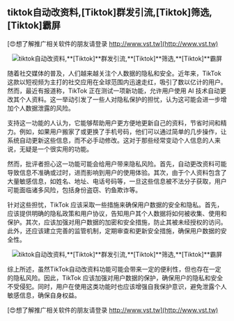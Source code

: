 ## **tiktok自动改资料,**[Tiktok]**群发引流,**[Tiktok]**筛选,**[Tiktok]**霸屏**

[😍想了解推广相关软件的朋友请登录 http://www.vst.tw](http://www.vst.tw)

 <center><img src="https://vst.tw/MP4/tuiguang/png/7.png" alt="tiktok自动改资料,**[Tiktok]**群发引流,**[Tiktok]**筛选,**[Tiktok]**霸屏"></center>

随着社交媒体的普及，人们越来越关注个人数据的隐私和安全。近年来，TikTok这款以短视频为主打的社交应用在全球范围内迅速走红，吸引了数以亿计的用户。然而，最近有报道称，TikTok 正在测试一项新功能，允许用户使用 AI 技术自动更改其个人资料。这一举动引发了一些人对隐私保护的担忧，认为这可能会进一步增加个人数据泄露的风险。

支持这一功能的人认为，它能够帮助用户更方便地更新自己的资料，节省时间和精力。例如，如果用户搬家了或更换了手机号码，他们可以通过简单的几步操作，让系统自动更新这些信息，而不必手动修改。这对于那些经常变动个人信息的人来说，无疑是一个很实用的功能。

然而，批评者担心这一功能可能会给用户带来隐私风险。首先，自动更改资料可能导致信息不准确或过时，进而影响到用户的使用体验。其次，由于个人资料包含了大量敏感信息，如姓名、地址、电话号码等，一旦这些信息被不法分子获取，用户可能面临诸多风险，包括身份盗窃、钓鱼欺诈等。

针对这些担忧，TikTok 应该采取一些措施来确保用户数据的安全和隐私。首先，应该提供明确的隐私政策和用户协议，告知用户其个人数据将如何被收集、使用和保护。其次，应该加强对用户数据的加密和安全措施，防止其被未经授权的访问。此外，还应该建立完善的监管机制，定期审查和更新安全措施，确保用户数据的安全性。

 <center><img src="https://vst.tw/MP4/tuiguang/png/7.png" alt="tiktok自动改资料,**[Tiktok]**群发引流,**[Tiktok]**筛选,**[Tiktok]**霸屏"></center>

综上所述，虽然TikTok自动改资料功能可能会带来一定的便利性，但也存在一定的隐私风险。因此，TikTok 应该加强对用户数据的保护，确保用户的隐私和安全不受侵犯。同时，用户在使用这类功能时也应该增强自我保护意识，避免泄露个人敏感信息，确保自身权益。

[😍想了解推广相关软件的朋友请登录 http://www.vst.tw](http://www.vst.tw)



